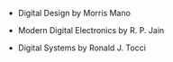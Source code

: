 * Digital Design by Morris Mano 

* Modern Digital Electronics by R. P. Jain 

* Digital Systems by Ronald J. Tocci 
